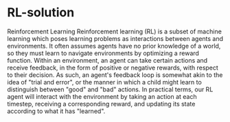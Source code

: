 # RL-solution
Reinforcement Learning Reinforcement learning (RL) is a subset of machine learning which poses learning problems as interactions between agents and environments. It often assumes agents have no prior knowledge of a world, so they must learn to navigate environments by optimizing a reward function. Within an environment, an agent can take certain actions and receive feedback, in the form of positive or negative rewards, with respect to their decision. As such, an agent's feedback loop is somewhat akin to the idea of "trial and error", or the manner in which a child might learn to distinguish between "good" and "bad" actions.  In practical terms, our RL agent will interact with the environment by taking an action at each timestep, receiving a corresponding reward, and updating its state according to what it has "learned".
